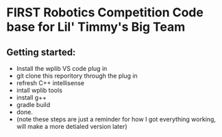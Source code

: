 # FIRST Robotics Competition Code base for Lil' Timmy's Big Team

## Getting started:
- Install the wplib VS code plug in
- git clone this reporitory through the plug in
- refresh C++ intellisense
- intall wplib tools
- install g++
- gradle build
- done.
- (note these steps are just a reminder for how I got everything working, will make a more detialed version later)
